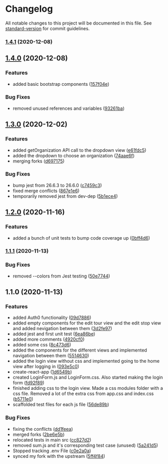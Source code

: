 # Changelog

All notable changes to this project will be documented in this file. See [standard-version](https://github.com/conventional-changelog/standard-version) for commit guidelines.

### [1.4.1](https://github.com/michaelpeterswa/guwt-admin-panel/compare/v1.4.0...v1.4.1) (2020-12-08)

## [1.4.0](https://github.com/michaelpeterswa/guwt-admin-panel/compare/v1.3.0...v1.4.0) (2020-12-08)


### Features

* added basic bootstrap components ([157f04e](https://github.com/michaelpeterswa/guwt-admin-panel/commit/157f04ef860649168663388d85dff2199e98805d))


### Bug Fixes

* removed unused references and variables ([93261ba](https://github.com/michaelpeterswa/guwt-admin-panel/commit/93261ba22bed7e86f82a7214831d577bf44658c8))

## [1.3.0](https://github.com/michaelpeterswa/guwt-admin-panel/compare/v1.2.0...v1.3.0) (2020-12-02)


### Features

* added getOrganization API call to the dropdown view ([e61fdc5](https://github.com/michaelpeterswa/guwt-admin-panel/commit/e61fdc5165bbec207fe22ea292f6d0b13f90d3f4))
* added the dropdown to choose an organization ([74aae6f](https://github.com/michaelpeterswa/guwt-admin-panel/commit/74aae6faffbd3f49c505540117f23eb3f3a54840))
* merging forks ([d697175](https://github.com/michaelpeterswa/guwt-admin-panel/commit/d6971755107271b3ea11a1fd901d48ce1695ecb4))


### Bug Fixes

* bump jest from 26.6.3 to 26.6.0 ([c7459c3](https://github.com/michaelpeterswa/guwt-admin-panel/commit/c7459c31d9505854317a6eb844725da4ab6b575e))
* fixed merge conflicts ([867e1e6](https://github.com/michaelpeterswa/guwt-admin-panel/commit/867e1e6d7bf73584060b465b1fd8a1e14df90048))
* temporarily removed jest from dev-dep ([5b1ece4](https://github.com/michaelpeterswa/guwt-admin-panel/commit/5b1ece4cc5893b5b339dbf07544f00e9149434c6))

## [1.2.0](https://github.com/michaelpeterswa/guwt-admin-panel/compare/v1.1.1...v1.2.0) (2020-11-16)


### Features

* added a bunch of unit tests to bump code coverage up ([0bff4d6](https://github.com/michaelpeterswa/guwt-admin-panel/commit/0bff4d63d28e118dbb87087d64ea554a9c22c878))

### [1.1.1](https://github.com/michaelpeterswa/guwt-admin-panel/compare/v1.1.0...v1.1.1) (2020-11-13)


### Bug Fixes

* removed --colors from Jest testing ([50e7744](https://github.com/michaelpeterswa/guwt-admin-panel/commit/50e774408a13db5ff50c405ad7ba320b3ef4e3bd))

## 1.1.0 (2020-11-13)


### Features

* added Auth0 functionality ([09d7886](https://github.com/michaelpeterswa/guwt-admin-panel/commit/09d7886d4bfb3b1b165b2015a7dfffef0097bd38))
* added empty components for the edit tour view and the edit stop view and added nevigation between them ([3d2fe97](https://github.com/michaelpeterswa/guwt-admin-panel/commit/3d2fe9752ed1982becf6e43e482e00b263258ced))
* added jest and first unit test ([6ea86be](https://github.com/michaelpeterswa/guwt-admin-panel/commit/6ea86bef1e0ed85b023bd011d2e7819ae8c7870c))
* added more comments ([4920cf0](https://github.com/michaelpeterswa/guwt-admin-panel/commit/4920cf084ea3de5f4a5a2664abe3520209374d55))
* added some css ([8c473d6](https://github.com/michaelpeterswa/guwt-admin-panel/commit/8c473d66b343a957cd675bae81b07b667e4a2bda))
* added the components for the different views and implemented navigation between them ([5514630](https://github.com/michaelpeterswa/guwt-admin-panel/commit/55146304cb2530a448526bce016fea55d853caa2))
* added the login view without css and implemented going to the home view after logging in ([093e5c0](https://github.com/michaelpeterswa/guwt-admin-panel/commit/093e5c0e29656af3f55b4e954eb78b687bb96b98))
* create-react-app ([1d6549b](https://github.com/michaelpeterswa/guwt-admin-panel/commit/1d6549b86ca61cd3d039c1d1ea2e7d36e2a1a0ec))
* created LoginForm.js and LoginForm.css. Also started making the login form ([fd92f89](https://github.com/michaelpeterswa/guwt-admin-panel/commit/fd92f89cbf497806266d7ac98ef50819abacb92e))
* finished adding css to the login view. Made a css modules folder with a css file. Removed a lot of the extra css from app.css and index.css ([b5711e0](https://github.com/michaelpeterswa/guwt-admin-panel/commit/b5711e0c17dee43e5831ebd38978505832173433))
* scaffolded test files for each js file ([56de89b](https://github.com/michaelpeterswa/guwt-admin-panel/commit/56de89b5cb741089dc27cd0d433e743a9ba03581))


### Bug Fixes

* fixing the conflicts ([dd1feea](https://github.com/michaelpeterswa/guwt-admin-panel/commit/dd1feea895fd1be6b8cb9800b70fe5c22900bc17))
* merged forks ([2be6e5b](https://github.com/michaelpeterswa/guwt-admin-panel/commit/2be6e5b1a59258c6748a90fe0a47c6435611dba3))
* relocated tests in main src ([cc827d2](https://github.com/michaelpeterswa/guwt-admin-panel/commit/cc827d232c1dade2e4a70995fa2ddec643281692))
* removed sum.js and it's corresponding test case (unused) ([5a241d5](https://github.com/michaelpeterswa/guwt-admin-panel/commit/5a241d5f7cf047b27b0438afc71f55024fa42962))
* Stopped tracking .env File ([c0e2a0a](https://github.com/michaelpeterswa/guwt-admin-panel/commit/c0e2a0a7c6bc77d08e90104f699c62319f1096ae))
* synced my fork with the upstream ([5ff4f84](https://github.com/michaelpeterswa/guwt-admin-panel/commit/5ff4f849072288173b0eb33db00e58df4e8511dc))
